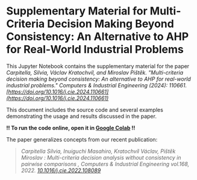 # Supplementary Material for **Multi-Criteria Decision Making Beyond Consistency: An Alternative to AHP for Real-World Industrial Problems**

This Jupyter Notebook contains the supplementary material for the paper *Carpitella, Silvia, Václav Kratochvíl, and Miroslav Pištěk. "Multi-criteria decision making beyond consistency: An alternative to AHP for real-world industrial problems." Computers & Industrial Engineering (2024): 110661. [https://doi.org/10.1016/j.cie.2024.110661](https://doi.org/10.1016/j.cie.2024.110661)*

This document includes the source code and several examples demonstrating the usage and results discussed in the paper.


**!! To run the code online, open it in [Google Colab](https://colab.research.google.com/github/vaclavkratochvil/AHP/blob/main/AHP_alternative_for_incosistent_cases.ipynb) !!**

The paper generalizes concepts from our recent publication:
> *Carpitella Silvia, Inuiguchi Masahiro, Kratochvíl Václav, Pištěk Miroslav :  Multi-criteria decision analysis without consistency in pairwise comparisons , Computers & Industrial Engineering vol.168, 2022. [10.1016/j.cie.2022.108089](https://doi.org/10.1016/j.cie.2022.108089)*
